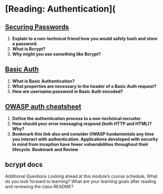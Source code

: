 # [Reading: Authentication](

## [Securing Passwords](https://thehackernews.com/2014/04/securing-passwords-with-bcrypt-hashing.html)
1. **Explain to a non-technical friend how you would safely hash and store a password.**
2. **What is Bcrypt?**
3. **Why might you use something like Bcrypt?**
   
## [Basic Auth](https://en.wikipedia.org/wiki/Basic_access_authentication)
1. **What is Basic Authentication?**
2. **What properties are necessary in the header of a Basic Auth request?**
3. **How are username:password in Basic Auth encoded?**

## [OWASP auth cheatsheet](https://cheatsheetseries.owasp.org/cheatsheets/Authentication_Cheat_Sheet.html)
1. **Define the authentication process to a non-technical recruiter.**
2. **How should your error messaging respond (both HTTP and HTML)? Why?**
3. **Bookmark this link also and consider OWASP fundamentals any time you interact with authentication. Applications developed with security in mind from inception have fewer vulnerabilities throughout their lifecycle.
Bookmark and Review**

## bcrypt docs

Additional Questions
Looking ahead at this module’s course schedule, What do you look forward to learning?
What are your learning goals after reading and reviewing the class README?
